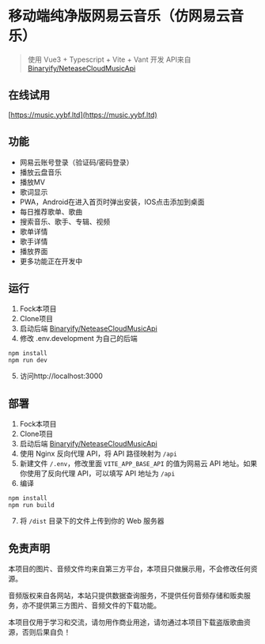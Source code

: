 # 移动端纯净版网易云音乐（仿网易云音乐）
> 使用 Vue3 + Typescript + Vite + Vant 开发
> API来自 [Binaryify/NeteaseCloudMusicApi](https://github.com/Binaryify/NeteaseCloudMusicApi)
## 在线试用
[https://music.yybf.ltd](https://music.yybf.ltd)
## 功能
- 网易云账号登录（验证码/密码登录）
- 播放云盘音乐
- 播放MV
- 歌词显示
- PWA，Android在进入首页时弹出安装，IOS点击添加到桌面
- 每日推荐歌单、歌曲
- 搜索音乐、歌手、专辑、视频
- 歌单详情
- 歌手详情
- 播放界面
- 更多功能正在开发中

## 运行
1. Fock本项目
2. Clone项目
3. 启动后端 [Binaryify/NeteaseCloudMusicApi](https://github.com/Binaryify/NeteaseCloudMusicApi)
4. 修改 .env.development 为自己的后端
```
npm install
npm run dev
```
5. 访问http://localhost:3000
## 部署
1. Fock本项目
2. Clone项目
3. 启动后端 [Binaryify/NeteaseCloudMusicApi](https://github.com/Binaryify/NeteaseCloudMusicApi)
4. 使用 Nginx 反向代理 API，将 API 路径映射为 `/api`
5. 新建文件 `/.env`，修改里面 `VITE_APP_BASE_API` 的值为网易云 API 地址。如果你使用了反向代理 API，可以填写 API 地址为 `/api`
6. 编译
```
npm install
npm run build
```
7. 将 `/dist` 目录下的文件上传到你的 Web 服务器
## 免责声明
本项目的图片、音频文件均来自第三方平台，本项目只做展示用，不会修改任何资源。

音频版权来自各网站，本站只提供数据查询服务，不提供任何音频存储和贩卖服务，亦不提供第三方图片、音频文件的下载功能。

本项目仅用于学习和交流，请勿用作商业用途，请勿通过本项目下载盗版歌曲资源，否则后果自负！